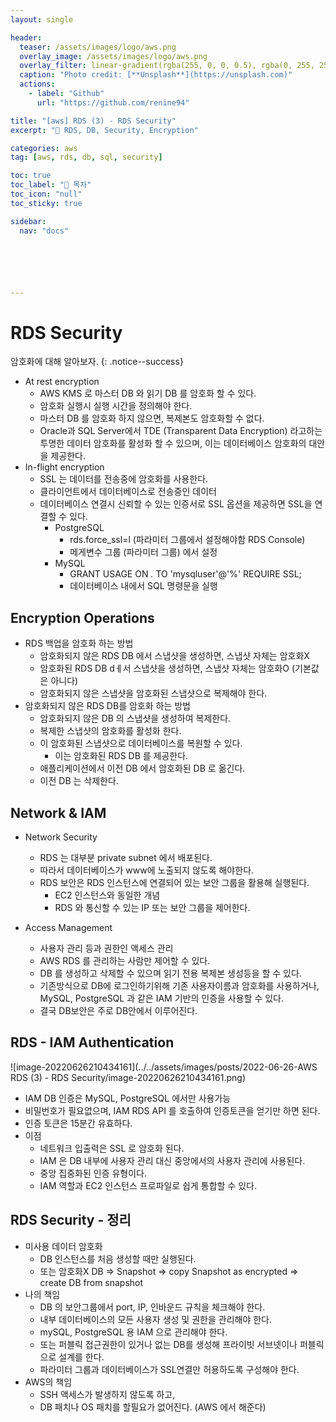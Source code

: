 ```yaml
---
layout: single

header:
  teaser: /assets/images/logo/aws.png
  overlay_image: /assets/images/logo/aws.png
  overlay_filter: linear-gradient(rgba(255, 0, 0, 0.5), rgba(0, 255, 255, 0.5))
  caption: "Photo credit: [**Unsplash**](https://unsplash.com)"
  actions:
    - label: "Github"
      url: "https://github.com/renine94"

title: "[aws] RDS (3) - RDS Security"
excerpt: "🚀 RDS, DB, Security, Encryption"

categories: aws
tag: [aws, rds, db, sql, security]

toc: true
toc_label: "📕 목차"
toc_icon: "null"
toc_sticky: true

sidebar:
  nav: "docs"






---
```


# RDS Security

암호화에 대해 알아보자.
{: .notice--success}



- At rest encryption
  - AWS KMS 로 마스터 DB 와 읽기 DB 를 암호화 할 수 있다.
  - 암호화 실행시 실행 시간을 정의해야 한다.
  - 마스터 DB 를 암호화 하지 않으면, 복제본도 암호화할 수 없다.
  - Oracle과 SQL Server에서 TDE (Transparent Data Encryption) 라고하는 투명한 데이터 암호화를 활성화 할 수 있으며, 이는 데이터베이스 암호화의 대안을 제공한다.
- In-flight encryption
  - SSL 는 데이터를 전송중에 암호화를 사용한다.
  - 클라이언트에서 데이터베이스로 전송중인 데이터
  - 데이터베이스 연결시 신뢰할 수 있는 인증서로 SSL 옵션을 제공하면 SSL을 연결할 수 있다.
    - PostgreSQL
      - rds.force_ssl=l (파라미터 그룹에서 설정해야함 RDS Console)
      - 메게변수 그룹 (파라미터 그룹) 에서 설정
    - MySQL
      - GRANT USAGE ON *.* TO 'mysqluser'@'%' REQUIRE SSL;
      - 데이터베이스 내에서 SQL 명령문을 실행



## Encryption Operations

- RDS 백업을 암호화 하는 방법
  - 암호화되지 않은 RDS DB 에서 스냅샷을 생성하면, 스냅샷 자체는 암호화X
  - 암호화된 RDS DB dㅔ서 스냅샷을 생성하면, 스냅샷 자체는 암호화O (기본값은 아니다)
  - 암호화되지 않은 스냅샷을 암호화된 스냅샷으로 복제해야 한다.
- 암호화되지 않은 RDS DB를 암호화 하는 방법
  - 암호화되지 않은 DB 의 스냅샷을 생성하여 복제한다.
  - 복제한 스냅샷의 암호화를 활성화 한다.
  - 이 암호화된 스냅샷으로 데이터베이스를 복원할 수 있다.
    - 이는 암호화된 RDS DB 를 제공한다.
  - 애플리케이션에서 이전 DB 에서 암호화된 DB 로 옮긴다.
  - 이전 DB 는 삭제한다.



## Network & IAM

- Network Security
  - RDS 는 대부분 private subnet 에서 배포된다.
  - 따라서 데이터베이스가 www에 노출되지 않도록 해야한다.
  - RDS 보안은 RDS 인스턴스에 연결되어 있는 보안 그룹을 활용해 실행된다.
    - EC2 인스턴스와 동일한 개념
    - RDS 와 통신할 수 있는 IP 또는 보안 그룹을 제어한다.



- Access Management
  - 사용자 관리 등과 권한인 액세스 관리
  - AWS RDS 를 관리하는 사람만 제어할 수 있다.
  - DB 를 생성하고 삭제할 수 있으며 읽기 전용 복제본 생성등을 할 수 있다.
  - 기존방식으로 DB에 로그인하기위해 기존 사용자이름과 암호화를 사용하거나,<br>MySQL, PostgreSQL 과 같은 IAM 기반의 인증을 사용할 수 있다.
  - 결국 DB보안은 주로 DB안에서 이루어진다.



## RDS - IAM Authentication

![image-20220626210434161](../../assets/images/posts/2022-06-26-AWS RDS (3) - RDS Security/image-20220626210434161.png)

- IAM DB 인증은 MySQL, PostgreSQL 에서만 사용가능
- 비밀번호가 필요없으며, IAM RDS API 를 호출하여 인증토큰을 얻기만 하면 된다.
- 인증 토큰은 15분간 유효하다.
- 이점
  - 네트워크 입출력은 SSL 로 암호화 된다.
  - IAM 은 DB 내부에 사용자 관리 대신 중앙에서의 사용자 관리에 사용된다.
  - 중앙 집중화된 인증 유형이다.
  - IAM 역할과 EC2 인스턴스 프로파일로 쉽게 통합할 수 있다.



## RDS Security - 정리

- 미사용 데이터 암호화
  - DB 인스턴스를 처음 생성할 때만 실행된다.
  - 또는 암호화X DB => Snapshot => copy Snapshot as encrypted => create DB from snapshot
- 나의 책임
  - DB 의 보안그룹에서 port, IP, 인바운드 규칙을 체크해야 한다.
  - 내부 데이터베이스의 모든 사용자 생성 및 권한을 관리해야 한다.
  - mySQL, PostgreSQL 용 IAM 으로 관리해야 한다.
  - 또는 퍼블릭 접근권한이 있거나 없는 DB를 생성해 프라이빗 서브넷이나 퍼블릭으로 설계를 한다.
  - 파라미터 그룹과 데이터베이스가 SSL연결만 허용하도록 구성해야 한다.
- AWS의 책임
  - SSH 액세스가 발생하지 않도록 하고,
  - DB 패치나 OS 패치를 할필요가 없어진다. (AWS 에서 해준다)